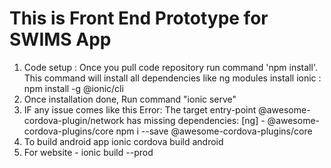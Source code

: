 # This is Front End Prototype for SWIMS App

1. Code setup : Once you pull code repository run command 'npm install'. This command will install all dependencies like ng modules
   install ionic : npm install -g @ionic/cli
2. Once installation done, Run command "ionic serve"
3. IF any issue comes like this Error: The target entry-point @awesome-cordova-plugin/network has missing dependencies: [ng] - @awesome-cordova-plugins/core
   npm i --save @awesome-cordova-plugins/core
4. To build android app
   ionic cordova build android
5. For website - ionic build --prod
